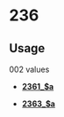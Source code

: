 # 236

## Usage

002 values

-   **[2361\_$a](../../tags/236/2361_a-1.md)**  

-   **[2363\_$a](../../tags/236/2363_a-2.md)**  



